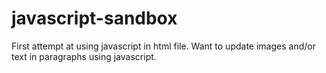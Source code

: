 # javascript-sandbox
First attempt at using javascript in html file.
Want to update images and/or text in paragraphs using javascript.
